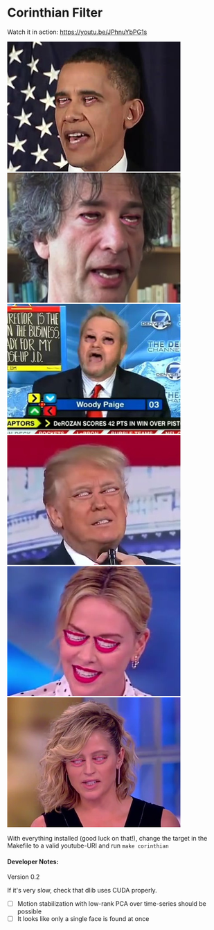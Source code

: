 # Corinthian Filter

Watch it in action: https://youtu.be/JPhnuYbPG1s

![Obama Corinthinan Filter](docs/images/demo_image_obama.jpg)
![Gaimen Corinthinan Filter](docs/images/demo_image_gaimen.jpg)
![Woody Paige Corinthinan Filter](docs/images/demo_image_woody.jpg)
![Trump Corinthinan Filter](docs/images/demo_image_trump.jpg)
![Charlize Corinthinan Filter](docs/images/demo_image_charlize.jpg)
![E. Banks Filter](docs/images/demo_image_ebanks.jpg)

With everything installed (good luck on that!), change the target in the Makefile to a valid youtube-URI and run `make corinthian`

#### Developer Notes:

Version 0.2

If it's very slow, check that dlib uses CUDA properly.

+ [ ] Motion stabilization with low-rank PCA over time-series should be possible
+ [ ] It looks like only a single face is found at once